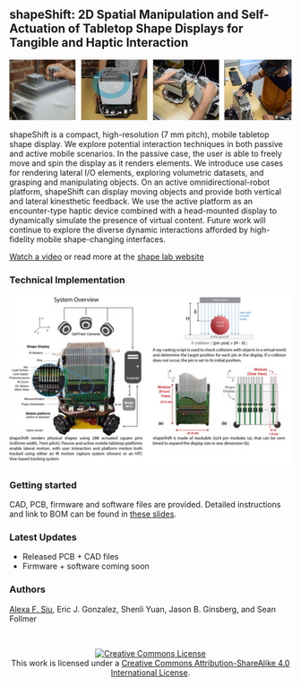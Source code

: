 ## shapeShift: 2D Spatial Manipulation and Self-Actuation of Tabletop Shape Displays for Tangible and Haptic Interaction 

![Teaser](/Images/teaserFig.png)

shapeShift is a compact, high-resolution (7 mm pitch), mobile tabletop shape display. We explore potential interaction techniques in both passive and active mobile scenarios. In the passive case, the user is able to freely move and spin the display as it renders elements. We introduce use cases for rendering lateral I/O elements, exploring volumetric datasets, and grasping and manipulating objects. On an active omnidirectional-robot platform, shapeShift can display moving objects and provide both vertical and lateral kinesthetic feedback. We use the active platform as an encounter-type haptic device combined with a head-mounted display to dynamically simulate the presence of virtual content. Future work will continue to explore the diverse dynamic interactions afforded by high-fidelity mobile shape-changing interfaces. 

[Watch a video](https://www.youtube.com/embed/Z6LSsJoDdtY/0.jpg) or read more at the [shape lab website](http://shape.stanford.edu/research/shapeShift/)

### Technical Implementation
<p align="center">
	<img src="Images/technicalImplementation-01.png" alt="exploded" width="800">
</p>

### Getting started
CAD, PCB, firmware and software files are provided. Detailed instructions and link to BOM can be found in [these slides](https://docs.google.com/presentation/d/1R9Z0mCOPYOkJPzbJNwtG9fEYhSLC97248hX_nJxPLbI/edit?usp=sharing).

### Latest Updates
- Released PCB + CAD files
- Firmware + software coming soon

### Authors
[Alexa F. Siu](http://alexasiu.com), Eric J. Gonzalez, Shenli Yuan, Jason B. Ginsberg, and Sean Follmer

<br>

<p align="center">
	<a rel="license" href="http://creativecommons.org/licenses/by-sa/4.0/"><img alt="Creative Commons License" style="border-width:0" src="https://i.creativecommons.org/l/by-sa/4.0/88x31.png" /></a><br />This work is licensed under a <a rel="license" href="http://creativecommons.org/licenses/by-sa/4.0/">Creative Commons Attribution-ShareAlike 4.0 International License</a>.
</p>

